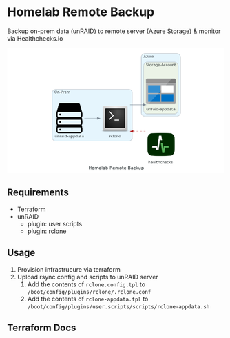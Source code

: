 # Homelab Remote Backup
Backup on-prem data (unRAID) to remote server (Azure Storage) & monitor via Healthchecks.io

![diagram](diagrams/homelab_remote_backup.png)

## Requirements
- Terraform
- unRAID
  - plugin: user scripts
  - plugin: rclone

## Usage
1. Provision infrastrucure via terraform
2. Upload rsync config and scripts to unRAID server
   1. Add the contents of `rclone.config.tpl` to `/boot/config/plugins/rclone/.rclone.conf`
   2. Add the contents of `rclone-appdata.tpl` to `/boot/config/plugins/user.scripts/scripts/rclone-appdata.sh`

## Terraform Docs
<!-- BEGINNING OF PRE-COMMIT-TERRAFORM DOCS HOOK -->

<!-- END OF PRE-COMMIT-TERRAFORM DOCS HOOK -->
